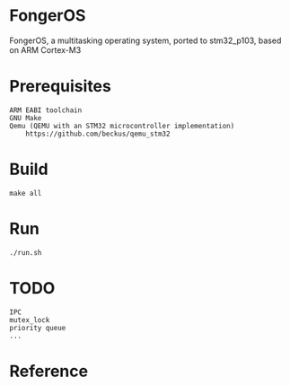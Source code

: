 # FongerOS
FongerOS, a multitasking operating system, ported to stm32_p103, based on ARM Cortex-M3


# Prerequisites
	ARM EABI toolchain
	GNU Make
	Qemu (QEMU with an STM32 microcontroller implementation)
		https://github.com/beckus/qemu_stm32
	
	
# Build
	make all
	
# Run
	./run.sh

# TODO
	IPC
	mutex_lock
	priority queue
	...
	
# Reference
	
